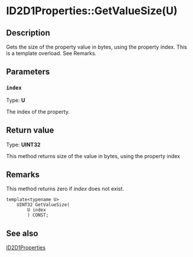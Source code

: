 # ID2D1Properties::GetValueSize(U)

## Description

Gets the size of the property value in bytes, using the property index. This is a template overload. See Remarks.

## Parameters

### `index`

Type: **U**

The index of the property.

## Return value

Type: **UINT32**

This method returns size of the value in bytes, using the property index

## Remarks

This method returns zero if *index* does not exist.

```
template<typename U>
    UINT32 GetValueSize(
        U index
        ) CONST;
```

## See also

[ID2D1Properties](https://learn.microsoft.com/windows/desktop/api/d2d1_1/nn-d2d1_1-id2d1properties)